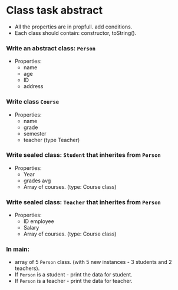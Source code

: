 # Class task abstract

- All the properties are in propfull. add conditions.
- Each class should contain: constructor, toString().

### Write an abstract class: `Person`

- Properties:
  - name
  - age
  - ID
  - address

### Write class `Course`

- Properties:
  - name
  - grade
  - semester
  - teacher (type Teacher)

### Write sealed class: `Student` that inherites from `Person`

- Properties:
  - Year
  - grades avg
  - Array of courses. (type: Course class)

### Write sealed class: `Teacher` that inherites from `Person`

- Properties:
  - ID employee
  - Salary
  - Array of courses. (type: Course class)

### In main:

- array of 5 `Person` class. (with 5 new instances - 3 students and 2 teachers).
- If `Person` is a student - print the data for student.
- If `Person` is a teacher - print the data for teacher.
